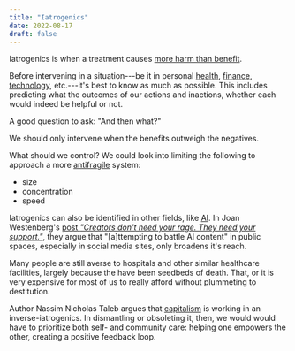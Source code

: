 ```yaml
---
title: "Iatrogenics"
date: 2022-08-17
draft: false
---
```


Iatrogenics is when a treatment causes
[more harm than benefit](/second-order-thinking).

Before intervening in a situation---be
it in personal [health](/health), [finance](/personal-finance),
[technology](/technology), etc.---it's
best to know as much as possible.
This includes predicting what the outcomes of our actions and inactions,
whether each would indeed be helpful or not.

A good question to ask: "And then what?"

We should only intervene when the benefits outweigh the negatives.

What should we control? We could look into limiting the following to
approach a more [antifragile](/antifragile) system:
- size
- concentration
- speed

Iatrogenics can also be identified in other fields, like [AI](/ai).
In Joan Westenberg's
[post *"Creators don't need your rage. They need your support."*](https://www.joanwestenberg.com/creators-dont-need-your-rage-they-need-your-support), they argue that "[a]ttempting to battle AI content" in public spaces, especially in social media sites, only broadens it's reach.

Many people are still averse to hospitals and other similar healthcare
facilities, largely because the have been seedbeds of death. That, or it
is very expensive for most of us to really afford without plummeting to
destitution.

Author Nassim Nicholas Taleb argues that [capitalism](/capitalism) is
working in an inverse-iatrogenics. In dismantling or obsoleting it,
then, we would would have to prioritize both self- and community care:
helping one empowers the other, creating a positive feedback loop.
